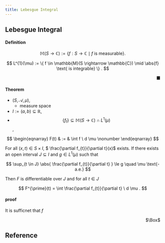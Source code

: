 ```yaml
---
title: Lebesgue Integral
---
```


## Lebesgue Integral


#### Definition

$$
    \mathbb{M}(S \rightarrow \mathbb{C})
    :=
    \{
        f: S \rightarrow \mathbb{C}
        \mid
        f \text{ is measurable}
    \}
    .
$$

$$
    L^{1}(\mu)
    :=
    \{
        f \in \mathbb{M}(S \rightarrow \mathbb{C})
        \mid
        \abs{f} \text{ is integrable}
    \}
    .
$$

<div class="end-of-statement" style="text-align: right">■</div>


#### Theorem
* $(S, \mathcal{A}, \mu)$,
    * measure space
* $I := (a, b) \subseteq \mathbb{R}$,
* $$\{f_{t}\} \subseteq \mathbb{M}(S \rightarrow \mathbb{C}) \cap L^{1}(\mu)$$,

$$
\begin{eqnarray}
    F(t)
    & := &
        \int
            f
        \ d \mu
    \nonumber
\end{eqnarray}
$$

For all $(x, t) \in S \times I$, $ \frac{\partial f_{t}}{\partial t}(x)$ exists.
If there exists an open interval $J \subseteq I$ and $g \in L^{1}(\mu)$ such that

$$
    \sup_{t \in J}
    \abs{
        \frac{\partial f_{t}}{\partial t} 
    }
    \le
    g
    \quad
    \mu
    \text{-a.e.}
$$

Then $F$ is differentiable over $J$ and for all $t \in J$

$$
    F^{\prime}(t)
    =
    \int
        \frac{\partial f_{t}}{\partial t} 
    \ d \mu
    .
$$

#### proof
It is sufficnet that $f$ 

<div class="QED" style="text-align: right">$\Box$</div>

## Reference
